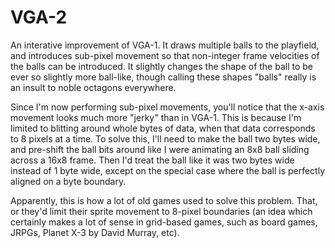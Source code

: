 # VGA-2

An interative improvement of VGA-1. It draws multiple balls to the playfield, and introduces sub-pixel movement so that non-integer frame velocities of the balls can be introduced. It slightly changes the shape of the ball to be ever so slightly more ball-like, though calling these shapes "balls" really is an insult to noble octagons everywhere.

Since I'm now performing sub-pixel movements, you'll notice that the x-axis movement looks much more "jerky" than in VGA-1. This is because I'm limited to blitting around whole bytes of data, when that data corresponds to 8 pixels at a time. To solve this, I'll need to make the ball two bytes wide, and pre-shift the ball bits around like I were animating an 8x8 ball sliding across a 16x8 frame. Then I'd treat the ball like it was two bytes wide instead of 1 byte wide, except on the special case where the ball is perfectly aligned on a byte boundary.

Apparently, this is how a lot of old games used to solve this problem. That, or they'd limit their sprite movement to 8-pixel boundaries (an idea which certainly makes a lot of sense in grid-based games, such as board games, JRPGs, Planet X-3 by David Murray, etc).
